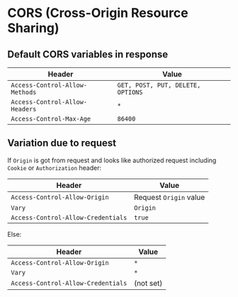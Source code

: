 # CORS (Cross-Origin Resource Sharing)

## Default CORS variables in response

| Header | Value |
| --- | --- |
| `Access-Control-Allow-Methods` | `GET, POST, PUT, DELETE, OPTIONS` |
| `Access-Control-Allow-Headers` | `*` |
| `Access-Control-Max-Age` | `86400` |

## Variation due to request

If `Origin` is got from request and looks like authorized request including `Cookie` or `Authorization` header:

| Header | Value |
| --- | --- |
| `Access-Control-Allow-Origin` | Request `Origin` value |
| `Vary` | `Origin` |
| `Access-Control-Allow-Credentials` | `true` |

Else:

| Header | Value |
| --- | --- |
| `Access-Control-Allow-Origin` | `*` |
| `Vary` | `*` |
| `Access-Control-Allow-Credentials` | (not set) |
